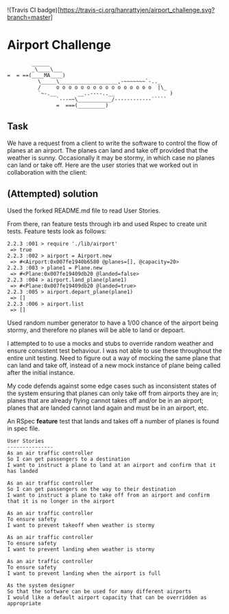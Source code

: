!(Travis CI badge)[https://travis-ci.org/hanrattyjen/airport_challenge.svg?branch=master]

Airport Challenge
=================

```
        ______
        _\____\___
=  = ==(____MA____)
          \_____\___________________,-~~~~~~~`-.._
          /     o o o o o o o o o o o o o o o o  |\_
          `~-.__       __..----..__                  )
                `---~~\___________/------------`````
                =  ===(_________)

```

Task
-----

We have a request from a client to write the software to control the flow of planes at an airport. The planes can land and take off provided that the weather is sunny. Occasionally it may be stormy, in which case no planes can land or take off.  Here are the user stories that we worked out in collaboration with the client:


(Attempted) solution
---------------------

Used the forked README.md file to read User Stories.

From there, ran feature tests through irb and used Rspec to create unit tests.  Feature tests look as follows:

```
2.2.3 :001 > require './lib/airport'
 => true
2.2.3 :002 > airport = Airport.new
 => #<Airport:0x007fe1940b6580 @planes=[], @capacity=20>
2.2.3 :003 > plane1 = Plane.new
 => #<Plane:0x007fe19409db20 @landed=false>
2.2.3 :004 > airport.land_plane(plane1)
 => #<Plane:0x007fe19409db20 @landed=true>
2.2.3 :005 > airport.depart_plane(plane1)
 => []
2.2.3 :006 > airport.list
 => []
```

Used random number generator to have a 1/00 chance of the airport being stormy, and therefore no planes will be able to land or depoart.

I attempted to to use a mocks and stubs to override random weather and ensure consistent test behaviour. I was not able to use these throughout the entire unit testing. Need to figure out a way of mocking the same plane that can land and take off, instead of a new mock instance of plane being called after the initial instance.

My code defends against some edge cases such as inconsistent states of the system ensuring that planes can only take off from airports they are in; planes that are already flying cannot takes off and/or be in an airport; planes that are landed cannot land again and must be in an airport, etc.

An RSpec **feature** test that lands and takes off a number of planes is found in spec file.



```
User Stories
---------------
As an air traffic controller
So I can get passengers to a destination
I want to instruct a plane to land at an airport and confirm that it has landed

As an air traffic controller
So I can get passengers on the way to their destination
I want to instruct a plane to take off from an airport and confirm that it is no longer in the airport

As an air traffic controller
To ensure safety
I want to prevent takeoff when weather is stormy

As an air traffic controller
To ensure safety
I want to prevent landing when weather is stormy

As an air traffic controller
To ensure safety
I want to prevent landing when the airport is full

As the system designer
So that the software can be used for many different airports
I would like a default airport capacity that can be overridden as appropriate
```
